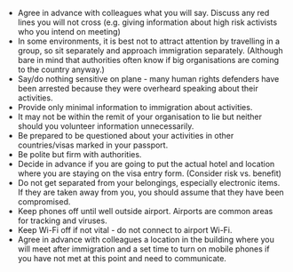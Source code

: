 [Title]: # (При въезде в страну)
[Order]: # (1)

*   Agree in advance with colleagues what you will say. Discuss any red lines you will not cross (e.g. giving information about high risk activists who you intend on meeting)
*   In some environments, it is best not to attract attention by travelling in a group, so sit separately and approach immigration separately. (Although bare in mind that authorities often know if big organisations are coming to the country anyway.)
*   Say/do nothing sensitive on plane - many human rights defenders have been arrested because they were overheard speaking about their activities.
*   Provide only minimal information to immigration about activities.
*   It may not be within the remit of your organisation to lie but neither should you volunteer information unnecessarily.
*   Be prepared to be questioned about your activities in other countries/visas marked in your passport.
*   Be polite but firm with authorities.
*   Decide in advance if you are going to put the actual hotel and location where you are staying on the visa entry form. (Consider risk vs. benefit)
*   Do not get separated from your belongings, especially electronic items. If they are taken away from you, you should assume that they have been compromised.
*   Keep phones off until well outside airport. Airports are common areas for tracking and viruses.
*   Keep Wi-Fi off if not vital - do not connect to airport Wi-Fi.
*   Agree in advance with colleagues a location in the building where you will meet after immigration and a set time to turn on mobile phones if you have not met at this point and need to communicate.